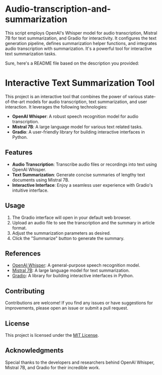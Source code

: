 # Audio-transcription-and-summarization
This script employs OpenAI's Whisper model for audio transcription, Mistral 7B for text summarization, and Gradio for interactivity. It configures the text generation pipeline, defines summarization helper functions, and integrates audio transcription with summarization. It's a powerful tool for interactive text summarization tasks.

Sure, here's a README file based on the description you provided:

# Interactive Text Summarization Tool

This project is an interactive tool that combines the power of various state-of-the-art models for audio transcription, text summarization, and user interaction. It leverages the following technologies:

- **OpenAI Whisper**: A robust speech recognition model for audio transcription.
- **Mistral 7B**: A large language model for various text related tasks.
- **Gradio**: A user-friendly library for building interactive interfaces in Python.

## Features

- **Audio Transcription**: Transcribe audio files or recordings into text using OpenAI Whisper.
- **Text Summarization**: Generate concise summaries of lengthy text documents using Mistral 7B.
- **Interactive Interface**: Enjoy a seamless user experience with Gradio's intuitive interface.

## Usage 


1. The Gradio interface will open in your default web browser.
2. Upload an audio file to see the transcription and the summary in article format.
3. Adjust the summarization parameters as desired.
4. Click the "Summarize" button to generate the summary.

## References

- [OpenAI Whisper]([https://github.com/openai/whisper](https://huggingface.co/openai/whisper-base)): A general-purpose speech recognition model.
- [Mistral 7B]([https://github.com/microsoft/mistral](https://huggingface.co/mistralai/Mistral-7B-v0.1)): A large language model for text summarization.
- [Gradio](https://github.com/gradio-app/gradio): A library for building interactive interfaces in Python.

## Contributing

Contributions are welcome! If you find any issues or have suggestions for improvements, please open an issue or submit a pull request.

## License

This project is licensed under the [MIT License](LICENSE).

## Acknowledgments

Special thanks to the developers and researchers behind OpenAI Whisper, Mistral 7B, and Gradio for their incredible work.
